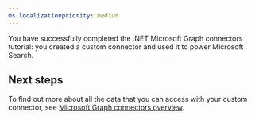 ```yaml
---
ms.localizationpriority: medium
---
```


<!-- markdownlint-disable MD041 -->

You have successfully completed the .NET Microsoft Graph connectors tutorial: you created a custom connector and used it to power Microsoft Search.

## Next steps

To find out more about all the data that you can access with your custom connector, see [Microsoft Graph connectors overview](../../connecting-external-content-connectors-overview.md).
